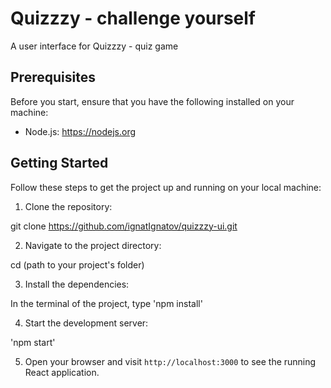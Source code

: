 # Quizzzy - challenge yourself

A user interface for Quizzzy - quiz game

## Prerequisites

Before you start, ensure that you have the following installed on your machine:

- Node.js: https://nodejs.org

## Getting Started

Follow these steps to get the project up and running on your local machine:

1. Clone the repository:

git clone https://github.com/ignatIgnatov/quizzzy-ui.git

2. Navigate to the project directory:

cd (path to your project's folder)

3. Install the dependencies:

In the terminal of the project, type 'npm install'

4. Start the development server:

'npm start'

5. Open your browser and visit `http://localhost:3000` to see the running React application.

